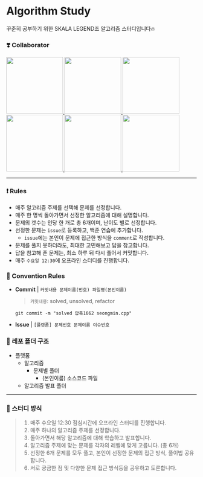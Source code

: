# Algorithm Study

꾸준히 공부하기 위한 SKALA LEGEND조 알고리즘 스터디입니다🔥

### ❣️ Collaborator

<div>
  <a href="https://github.com/dannysmson">
    <img src="https://avatars.githubusercontent.com/dannysmson" width="150" style="max-width: 100%;">
  </a>
  <a href="https://github.com/EunJung516">
    <img src="https://avatars.githubusercontent.com/EunJung516" width="150" style="max-width: 100%;">
  </a>
  <a href="https://github.com/Domwis-IR">
    <img src="https://avatars.githubusercontent.com/Domwis-IR" width="150" style="max-width: 100%;">
  </a>
  <a href="https://github.com/Laon0821">
    <img src="https://avatars.githubusercontent.com/Laon0821" width="150" style="max-width: 100%;">
  </a>
  <a href="https://github.com/chaerish">
    <img src="https://avatars.githubusercontent.com/chaerish" width="150" style="max-width: 100%;">
  </a>
  <a href="https://github.com/Emt1127">
    <img src="https://avatars.githubusercontent.com/Emt1127" width="150" style="max-width: 100%;">
  </a>
</div>

---

### ❗️ Rules

- 매주 알고리즘 주제를 선택해 문제를 선정합니다.
- 매주 한 명씩 돌아가면서 선정한 알고리즘에 대해 설명합니다.
- 문제의 갯수는 인당 한 개로 총 6개이며, 난이도 별로 선정합니다.
- 선정한 문제는 `issue`로 등록하고, 백준 연습에 추가합니다.
  - `issue`에는 본인이 문제에 접근한 방식을 `comment`로 작성합니다.
- 문제를 풀지 못하더라도, 최대한 고민해보고 답을 참고합니다.
- 답을 참고해 푼 문제는, 최소 하루 뒤 다시 풀어서 커밋합니다.
- 매주 `수요일 12:30`에 오프라인 스터디를 진행합니다.

### 📌 Convention Rules

- **Commit** | `커밋내용 문제이름(번호) 파일명(본인이름)`

  > `커밋내용`: solved, unsolved, refactor

  ```
  git commit -m "solved 압축1662 seongmin.cpp"
  ```

- **Issue** | `[플랫폼] 문제번호 문제이름 이슈번호`

### 📂 레포 폴더 구조

- 플랫폼
  - 알고리즘
    - 문제별 폴더
      - (본인이름) 소스코드 파일
  - 알고리즘 발표 폴더

---

### 📖 스터디 방식

> 1. 매주 수요일 12:30 점심시간에 오프라인 스터디를 진행합니다.
> 2. 매주 하나의 알고리즘 주제를 선정합니다.
> 3. 돌아가면서 해당 알고리즘에 대해 학습하고 발표합니다.
> 4. 알고리즘 주제에 맞는 문제를 각자의 레벨에 맞게 고릅니다. (총 6개)
> 5. 선정한 6개 문제를 모두 풀고, 본인이 선정한 문제의 접근 방식, 풀이법 공유합니다.
> 6. 서로 궁금한 점 및 다양한 문제 접근 방식등을 공유하고 토론합니다.

